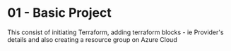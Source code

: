 # 01 - Basic Project
This consist of initiating Terraform, adding terraform blocks - ie Provider's details and also creating a resource group on Azure Cloud